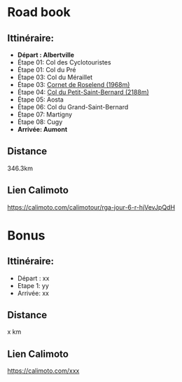 # Road book

## Ittinéraire:
- **Départ : Albertville**
- Étape 01: Col des Cyclotouristes
- Étape 01: Col du Pré
- Étape 03: Col du Méraillet
- Étape 03: [Cornet de Roselend (1968m)](https://www.routedesgrandesalpes.com/grands-cols/cormet-de-roselend)
- Étape 04: [Col du Petit-Saint-Bernard (2188m)](https://www.routedesgrandesalpes.com/grands-cols/le-col-du-petit-saint-bernard) 
- Étape 05: Aosta
- Étape 06: Col du Grand-Saint-Bernard
- Étape 07: Martigny
- Étape 08: Cugy
- **Arrivée: Aumont**

## Distance
346.3km

## Lien Calimoto
https://calimoto.com/calimotour/rga-jour-6-r-hjVevJpQdH

# Bonus
## Ittinéraire:

- Départ : xx
- Etape 1: yy
- Arrivée: xx

## Distance
x km

## Lien Calimoto
https://calimoto.com/xxx

